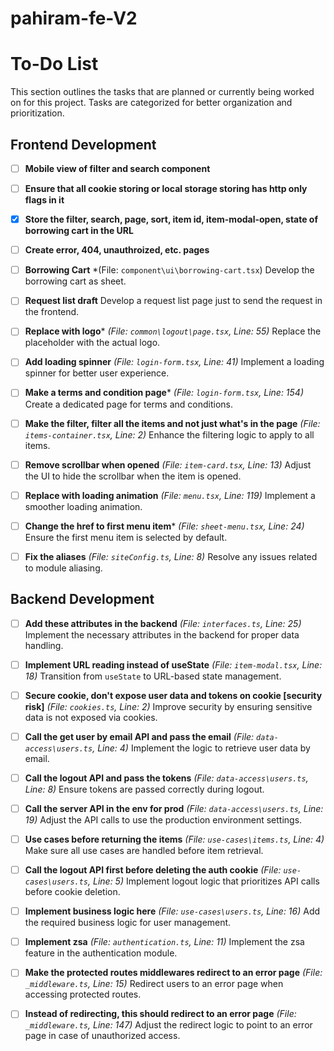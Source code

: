 # pahiram-fe-V2


# To-Do List

This section outlines the tasks that are planned or currently being worked on for this project. Tasks are categorized for better organization and prioritization.

## Frontend Development
- [ ] **Mobile view of filter and search component**

- [ ] **Ensure that all cookie storing or local storage storing has http only flags in it**

- [x] **Store the filter, search, page, sort, item id, item-modal-open, state of borrowing cart in the URL**

- [ ] **Create error, 404, unauthroized, etc. pages**

- [ ] **Borrowing Cart**
    *(File: `component\ui\borrowing-cart.tsx`)
    Develop the borrowing cart as sheet.

- [ ] **Request list draft**
    Develop a request list page just to send the request in the frontend.

- [ ] **Replace with logo***
  *(File: `common\logout\page.tsx`, Line: 55)*
  Replace the placeholder with the actual logo.

- [ ] **Add loading spinner**
  *(File: `login-form.tsx`, Line: 41)*
  Implement a loading spinner for better user experience.

- [ ] **Make a terms and condition page***
  *(File: `login-form.tsx`, Line: 154)*
  Create a dedicated page for terms and conditions.

- [ ] **Make the filter, filter all the items and not just what's in the page**
  *(File: `items-container.tsx`, Line: 2)*
  Enhance the filtering logic to apply to all items.

- [ ] **Remove scrollbar when opened**
  *(File: `item-card.tsx`, Line: 13)*
  Adjust the UI to hide the scrollbar when the item is opened.

- [ ] **Replace with loading animation**
  *(File: `menu.tsx`, Line: 119)*
  Implement a smoother loading animation.

- [ ] **Change the href to first menu item***
  *(File: `sheet-menu.tsx`, Line: 24)*
  Ensure the first menu item is selected by default.

- [ ] **Fix the aliases**
  *(File: `siteConfig.ts`, Line: 8)*
  Resolve any issues related to module aliasing.

## Backend Development
- [ ] **Add these attributes in the backend**
  *(File: `interfaces.ts`, Line: 25)*
  Implement the necessary attributes in the backend for proper data handling.

- [ ] **Implement URL reading instead of useState**
  *(File: `item-modal.tsx`, Line: 18)*
  Transition from `useState` to URL-based state management.

- [ ] **Secure cookie, don't expose user data and tokens on cookie [security risk]**
  *(File: `cookies.ts`, Line: 2)*
  Improve security by ensuring sensitive data is not exposed via cookies.

- [ ] **Call the get user by email API and pass the email**
  *(File: `data-access\users.ts`, Line: 4)*
  Implement the logic to retrieve user data by email.

- [ ] **Call the logout API and pass the tokens**
  *(File: `data-access\users.ts`, Line: 8)*
  Ensure tokens are passed correctly during logout.

- [ ] **Call the server API in the env for prod**
  *(File: `data-access\users.ts`, Line: 19)*
  Adjust the API calls to use the production environment settings.

- [ ] **Use cases before returning the items**
  *(File: `use-cases\items.ts`, Line: 4)*
  Make sure all use cases are handled before item retrieval.

- [ ] **Call the logout API first before deleting the auth cookie**
  *(File: `use-cases\users.ts`, Line: 5)*
  Implement logout logic that prioritizes API calls before cookie deletion.

- [ ] **Implement business logic here**
  *(File: `use-cases\users.ts`, Line: 16)*
  Add the required business logic for user management.

- [ ] **Implement zsa**
  *(File: `authentication.ts`, Line: 11)*
  Implement the zsa feature in the authentication module.

- [ ] **Make the protected routes middlewares redirect to an error page**
  *(File: `_middleware.ts`, Line: 15)*
  Redirect users to an error page when accessing protected routes.

- [ ] **Instead of redirecting, this should redirect to an error page**
  *(File: `_middleware.ts`, Line: 147)*
  Adjust the redirect logic to point to an error page in case of unauthorized access.

